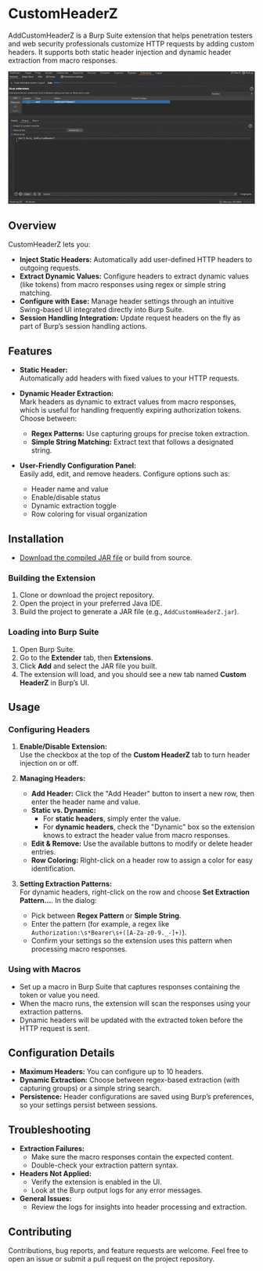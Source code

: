# CustomHeaderZ

AddCustomHeaderZ is a Burp Suite extension that helps penetration testers and web security professionals customize HTTP requests by adding custom headers. It supports both static header injection and dynamic header extraction from macro responses.

![Custom Headers Manager Demo](https://github.com/falasi/CustomHeaderZ/blob/main/Demo/demo.gif)

## Overview

CustomHeaderZ lets you:
- **Inject Static Headers:** Automatically add user-defined HTTP headers to outgoing requests.
- **Extract Dynamic Values:** Configure headers to extract dynamic values (like tokens) from macro responses using regex or simple string matching.
- **Configure with Ease:** Manage header settings through an intuitive Swing-based UI integrated directly into Burp Suite.
- **Session Handling Integration:** Update request headers on the fly as part of Burp’s session handling actions.

## Features

- **Static Header:**  
  Automatically add headers with fixed values to your HTTP requests.

- **Dynamic Header Extraction:**  
  Mark headers as dynamic to extract values from macro responses, which is useful for handling frequently expiring authorization tokens. Choose between:
  - **Regex Patterns:** Use capturing groups for precise token extraction.
  - **Simple String Matching:** Extract text that follows a designated string.

- **User-Friendly Configuration Panel:**  
  Easily add, edit, and remove headers. Configure options such as:
  - Header name and value
  - Enable/disable status
  - Dynamic extraction toggle
  - Row coloring for visual organization

## Installation

- [Download the compiled JAR file](https://github.com/falasi/CustomHeaderZ/blob/main/out/artifacts/addcustomheaderz_jar/AddCustomHeaderZ.jar) or build from source.

### Building the Extension

1. Clone or download the project repository.
2. Open the project in your preferred Java IDE.
3. Build the project to generate a JAR file (e.g., `AddCustomHeaderZ.jar`).

### Loading into Burp Suite

1. Open Burp Suite.
2. Go to the **Extender** tab, then **Extensions**.
3. Click **Add** and select the JAR file you built.
4. The extension will load, and you should see a new tab named **Custom HeaderZ** in Burp’s UI.

## Usage

### Configuring Headers

1. **Enable/Disable Extension:**  
   Use the checkbox at the top of the **Custom HeaderZ** tab to turn header injection on or off.

2. **Managing Headers:**  
   - **Add Header:** Click the "Add Header" button to insert a new row, then enter the header name and value.
   - **Static vs. Dynamic:**  
     - For **static headers**, simply enter the value.
     - For **dynamic headers**, check the "Dynamic" box so the extension knows to extract the header value from macro responses.
   - **Edit & Remove:** Use the available buttons to modify or delete header entries.
   - **Row Coloring:** Right-click on a header row to assign a color for easy identification.

3. **Setting Extraction Patterns:**  
   For dynamic headers, right-click on the row and choose **Set Extraction Pattern…**. In the dialog:
   - Pick between **Regex Pattern** or **Simple String**.
   - Enter the pattern (for example, a regex like `Authorization:\s*Bearer\s+([A-Za-z0-9._-]+)`).
   - Confirm your settings so the extension uses this pattern when processing macro responses.

### Using with Macros

- Set up a macro in Burp Suite that captures responses containing the token or value you need.
- When the macro runs, the extension will scan the responses using your extraction patterns.
- Dynamic headers will be updated with the extracted token before the HTTP request is sent.

## Configuration Details

- **Maximum Headers:** You can configure up to 10 headers.
- **Dynamic Extraction:** Choose between regex-based extraction (with capturing groups) or a simple string search.
- **Persistence:** Header configurations are saved using Burp’s preferences, so your settings persist between sessions.

## Troubleshooting

- **Extraction Failures:**  
  - Make sure the macro responses contain the expected content.
  - Double-check your extraction pattern syntax.
- **Headers Not Applied:**  
  - Verify the extension is enabled in the UI.
  - Look at the Burp output logs for any error messages.
- **General Issues:**  
  - Review the logs for insights into header processing and extraction.


## Contributing

Contributions, bug reports, and feature requests are welcome. Feel free to open an issue or submit a pull request on the project repository.
